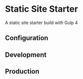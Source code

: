 
# Static Site Starter

A static site starter build with Gulp 4

## Configuration

## Development

## Production
